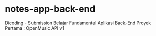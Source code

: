 # notes-app-back-end

Dicoding - Submission Belajar Fundamental Aplikasi Back-End Proyek Pertama : OpenMusic API v1
